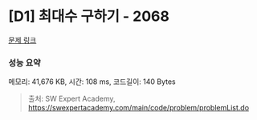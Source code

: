 # [D1] 최대수 구하기 - 2068 

[문제 링크](https://swexpertacademy.com/main/code/problem/problemDetail.do?contestProbId=AV5QQhbqA4QDFAUq) 

### 성능 요약

메모리: 41,676 KB, 시간: 108 ms, 코드길이: 140 Bytes



> 출처: SW Expert Academy, https://swexpertacademy.com/main/code/problem/problemList.do